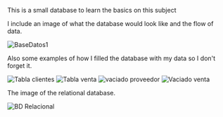 This is a small database to learn the basics on this subject



I include an image of what the database would look like and the flow of data.

![BaseDatos1](https://github.com/user-attachments/assets/9cbf1431-a944-4820-9d7d-7315c69ca6bf)



Also some examples of how I filled the database with my data so I don't forget it.

![Tabla clientes](https://github.com/user-attachments/assets/5111e7ff-1a0d-4e33-9fdc-1353de01391e)
![Tabla venta](https://github.com/user-attachments/assets/63ae3d14-5433-4fc4-b800-e429c1e67821)
![vaciado proveedor](https://github.com/user-attachments/assets/e0fed869-ddd0-47fa-aa34-e1e85339e13e)
![Vaciado venta](https://github.com/user-attachments/assets/cbc53ca2-f0df-43b9-898f-2178450a5da5)



The image of the relational database.

![BD Relacional](https://github.com/user-attachments/assets/5b943210-a93f-47cd-b9db-9a29a8e2f6c8)

